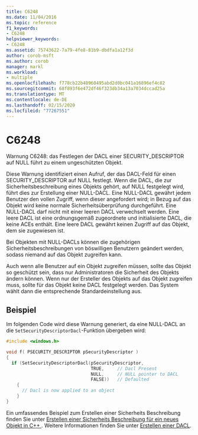 ```yaml
---
title: C6248
ms.date: 11/04/2016
ms.topic: reference
f1_keywords:
- C6248
helpviewer_keywords:
- C6248
ms.assetid: 75743622-7a79-4fe8-81b9-dbdfa1a12f3d
author: corob-msft
ms.author: corob
manager: markl
ms.workload:
- multiple
ms.openlocfilehash: f778cb22b48960495abd2d0bc041a16896ef4c82
ms.sourcegitcommit: 68f893f6e472df46f323db34a13a7034dccad25a
ms.translationtype: MT
ms.contentlocale: de-DE
ms.lasthandoff: 02/15/2020
ms.locfileid: "77267551"
---
```

# <a name="c6248"></a>C6248
Warnung C6248: das Festlegen der DACL einer SECURITY_DESCRIPTOR auf NULL führt zu einem ungeschützten Objekt.

 Diese Warnung identifiziert einen Aufruf, der das DACL-Feld für einen SECURITY_DESCRIPTOR auf NULL festlegt. Wenn die DACL, die zur Sicherheitsbeschreibung eines Objekts gehört, auf NULL festgelegt wird, führt dies zur Erstellung einer NULL-DACL. Eine NULL-DACL gewährt jedem Benutzer den vollen Zugriff, wenn dieser angefordert wird; in Bezug auf das Objekt wird keine normale Sicherheitsüberprüfung durchgeführt. Eine NULL-DACL darf nicht mit einer leeren DACL verwechselt werden. Eine leere DACL ist eine ordnungsgemäß zugeordnete und initialisierte DACL, die keine ACEs enthält. Eine leere DACL gewährt keinen Zugriff auf das Objekt, dem sie zugewiesen ist.

 Bei Objekten mit NULL-DACLs können die zugehörigen Sicherheitsbeschreibungen von böswilligen Benutzern geändert werden, sodass niemand auf das Objekt zugreifen kann.

 Auch wenn alle Benutzer auf ein Objekt zugreifen müssen, sollte das Objekt so geschützt sein, dass nur Administratoren die Sicherheit des Objekts ändern können. Wenn nur der Ersteller des Objekts auf das Objekt zugreifen muss, sollte für das Objekt keine DACL festgelegt werden. Das System wählt dann die entsprechende Standardeinstellung aus.

## <a name="example"></a>Beispiel
 Im folgenden Code wird diese Warnung generiert, da eine NULL-DACL an die `SetSecurityDescriptorDacl`-Funktion übergeben wird:

```cpp
#include <windows.h>

void f( PSECURITY_DESCRIPTOR pSecurityDescriptor )
{
  if (SetSecurityDescriptorDacl(pSecurityDescriptor,
                                TRUE,     // Dacl Present
                                NULL,     // NULL pointer to DACL
                                FALSE))   // Defaulted
    {
      // Dacl is now applied to an object
    }
}
```

 Ein umfassendes Beispiel zum Erstellen einer Sicherheits Beschreibung finden Sie unter [Erstellen einer Sicherheits Beschreibung für ein neues Objekt in C++ ](/windows/desktop/SecAuthZ/creating-a-security-descriptor-for-a-new-object-in-c--). Weitere Informationen finden Sie unter [Erstellen einer DACL](/windows/desktop/SecBP/creating-a-dacl).
